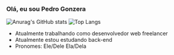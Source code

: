 ### Olá, eu sou Pedro Gonzera

![Anurag's GitHub stats](https://github-readme-stats.vercel.app/api?username=Pgonzera&show_icons=true&theme=transparent) ![Top Langs](https://github-readme-stats.vercel.app/api/top-langs/?username=Pgonzera&hide_progress=true&theme=transparent)

- Atualmente trabalhando como desenvolvedor web freelancer<br>
- Atualmente estou estudando back-end<br>
- Pronomes: Ele/Dele Ela/Dela

